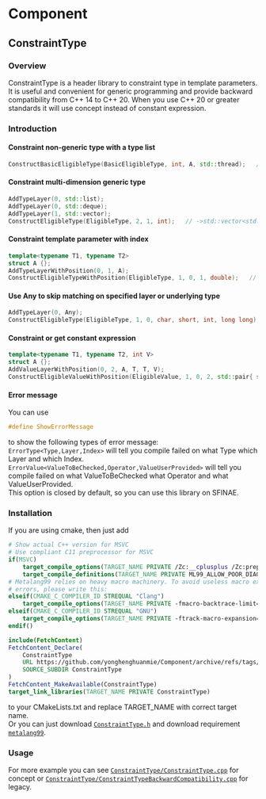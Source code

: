 # Component
## ConstraintType
### Overview
ConstraintType is a header library to constraint type in template parameters. It is useful and convenient for generic programming and provide backward compatibility from C++ 14 to C++ 20. When you use C++ 20 or greater standards it will use concept instead of constant expression.  
### Introduction
#### Constraint non-generic type with a type list
```c++
ConstructBasicEligibleType(BasicEligibleType, int, A, std::thread);   // ->int||A||std::thread
```
#### Constraint multi-dimension generic type
```c++
AddTypeLayer(0, std::list);
AddTypeLayer(0, std::deque);
AddTypeLayer(1, std::vector);
ConstructEligibleType(EligibleType, 2, 1, int);   // ->std::vector<std::list<int>||std::deque<int>>
```
#### Constraint template parameter with index
```c++
template<typename T1, typename T2>
struct A {};
AddTypeLayerWithPosition(0, 1, A);
ConstructEligibleTypeWithPosition(EligibleType, 1, 0, 1, double);   // ->A<?,double>
```
#### Use Any to skip matching on specified layer or underlying type
```c++
AddTypeLayer(0, Any);
ConstructEligibleType(EligibleType, 1, 0, char, short, int, long long);   // ->?<char||short||int||long long>
```
#### Constraint or get constant expression
```c++
template<typename T1, typename T2, int V>
struct A {};
AddValueLayerWithPosition(0, 2, A, T, T, V);
ConstructEligibleValueWithPosition(EligibleValue, 1, 0, 2, std::pair{ std::greater{}, 5 }, std::pair{ std::less{}, 10 }); // ->A<?,?,(5,10)>
```
#### Error message
You can use
```c++
#define ShowErrorMessage
```
to show the following types of error message:  
`ErrorType<Type,Layer,Index>` will tell you compile failed on what Type which Layer and which Index.
`ErrorValue<ValueToBeChecked,Operator,ValueUserProvided>` will tell you compile failed on what ValueToBeChecked what Operator and what ValueUserProvided.  
This option is closed by default, so you can use this library on SFINAE.
### Installation
If you are using cmake, then just add  
```cmake
# Show actual C++ version for MSVC
# Use compliant C11 preprocessor for MSVC
if(MSVC)
    target_compile_options(TARGET_NAME PRIVATE /Zc:__cplusplus /Zc:preprocessor)
    target_compile_definitions(TARGET_NAME PRIVATE ML99_ALLOW_POOR_DIAGNOSTICS)
# Metalang99 relies on heavy macro machinery. To avoid useless macro expansion
# errors, please write this:
elseif(CMAKE_C_COMPILER_ID STREQUAL "Clang")
    target_compile_options(TARGET_NAME PRIVATE -fmacro-backtrace-limit=1)
elseif(CMAKE_C_COMPILER_ID STREQUAL "GNU")
    target_compile_options(TARGET_NAME PRIVATE -ftrack-macro-expansion=0)
endif()

include(FetchContent)
FetchContent_Declare(
    ConstraintType
    URL https://github.com/yonghenghuanmie/Component/archive/refs/tags/v1.4.0.tar.gz # v1.4.0
    SOURCE_SUBDIR ConstraintType
)
FetchContent_MakeAvailable(ConstraintType)
target_link_libraries(TARGET_NAME PRIVATE ConstraintType)
```
to your CMakeLists.txt and replace TARGET_NAME with correct target name.  
Or you can just download [`ConstraintType.h`](ConstraintType/ConstraintType.h) and download requirement [`metalang99`](https://github.com/Hirrolot/metalang99).
### Usage
For more example you can see [`ConstraintType/ConstraintType.cpp`](ConstraintType/ConstraintType.cpp) for concept or [`ConstraintType/ConstraintTypeBackwardCompatibility.cpp`](ConstraintType/ConstraintTypeBackwardCompatibility.cpp) for legacy.  
